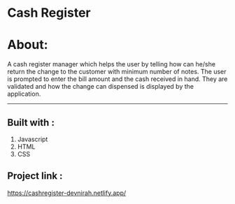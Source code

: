 # Cash Register

# About:
A cash register manager which helps the user by telling how can he/she return the change to the customer with minimum number of notes. The user is prompted to enter the bill amount and the cash received in hand. They are validated and how the change can dispensed is displayed by the application.

****
## Built with :

1. Javascript
2. HTML
3. CSS

## Project link :
https://cashregister-devnirah.netlify.app/




